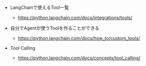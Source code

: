 - LangChainで使えるTool一覧
  - https://python.langchain.com/docs/integrations/tools/
- 自分でAgentが使うToolを作ることができる
  - https://python.langchain.com/docs/how_to/custom_tools/

- Tool Calling
  - https://python.langchain.com/docs/concepts/tool_calling/